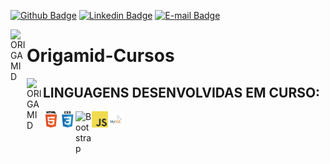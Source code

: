 [![Github Badge](https://img.shields.io/badge/-Github-000?style=flat-square&logo=Github&logoColor=white&link=https://github.com/ElizabetePluGgui)](https://github.com/ElizabetePluGgui)
[![Linkedin Badge](https://img.shields.io/badge/-LinkedIn-blue?style=flat-square&logo=Linkedin&logoColor=white&link=https://www.linkedin.com/in//ElizabetePluGgui)](https://www.linkedin.com/in/elizabete-fabri-a0927819b/)
[![E-mail Badge](https://img.shields.io/badge/-E--mail-c14438?style=flat-square&logo=Gmail&logoColor=white&link=mailto:contato@/ElizabetePluGgui.com.br)](mailto:elizabete958@gmail.com)

<img align="left" alt="ORIGAMID" width="26px" src="https://www.origamid.com/apple-touch-icon.png" />

# Origamid-Cursos

<img align="left" alt="ORIGAMID" width="26px" src="https://www.origamid.com/apple-touch-icon.png" />

## LINGUAGENS DESENVOLVIDAS EM CURSO:

<img align="left" alt="HTML5" width="26px" src="https://raw.githubusercontent.com/github/explore/80688e429a7d4ef2fca1e82350fe8e3517d3494d/topics/html/html.png" />

<img align="left" alt="CSS3" width="26px" src="https://raw.githubusercontent.com/github/explore/80688e429a7d4ef2fca1e82350fe8e3517d3494d/topics/css/css.png" />

<img align="left" alt="Bootstrap" width="26px" src="https://cdn.iconscout.com/icon/free/png-256/bootstrap-7-1175254.png" />

<img align="left" alt="JavaScript" width="26px" src="https://raw.githubusercontent.com/github/explore/80688e429a7d4ef2fca1e82350fe8e3517d3494d/topics/javascript/javascript.png" />

<img align="left" alt="MySQL" width="26px" src="https://raw.githubusercontent.com/github/explore/80688e429a7d4ef2fca1e82350fe8e3517d3494d/topics/mysql/mysql.png" />

<br />
<br />
